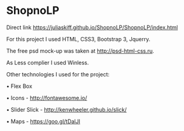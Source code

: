 # ShopnoLP
Direct link
https://juliaskiff.github.io/ShopnoLP/ShopnoLP/index.html

For this project I used HTML, CSS3, Bootstrap 3, Jquerry.

The free psd mock-up was taken at http://psd-html-css.ru.

As Less complier I used Winless.

Other technologies I used for the project:

  •	Flex Box

  •	Icons - http://fontawesome.io/ 

  •	Slider Slick -  http://kenwheeler.github.io/slick/ 
  
  •	Maps - https://goo.gl/tDalJI 


